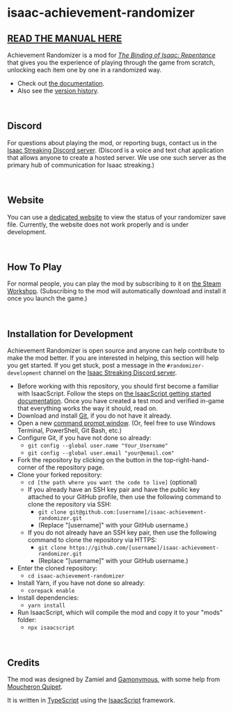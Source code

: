 # isaac-achievement-randomizer

## [READ THE MANUAL HERE](docs/about.md)

<!-- markdownlint-disable MD033 -->

Achievement Randomizer is a mod for [_The Binding of Isaac: Repentance_](https://store.steampowered.com/app/1426300/The_Binding_of_Isaac_Repentance/) that gives you the experience of playing through the game from scratch, unlocking each item one by one in a randomized way.

- Check out [the documentation](docs/about.md).
- Also see the [version history](docs/history.md).

<br>

## Discord

For questions about playing the mod, or reporting bugs, contact us in the [Isaac Streaking Discord server](https://discord.gg/GwhUeQjHTF). (Discord is a voice and text chat application that allows anyone to create a hosted server. We use one such server as the primary hub of communication for Isaac streaking.)

<br>

## Website

You can use a [dedicated website](https://zamiell.github.io/isaac-achievement-randomizer/) to view the status of your randomizer save file. Currently, the website does not work properly and is under development.

<br>

## How To Play

For normal people, you can play the mod by subscribing to it on [the Steam Workshop](https://steamcommunity.com/sharedfiles/filedetails/?id=3050399093). (Subscribing to the mod will automatically download and install it once you launch the game.)

<br>

## Installation for Development

Achievement Randomizer is open source and anyone can help contribute to make the mod better. If you are interested in helping, this section will help you get started. If you get stuck, post a message in the `#randomizer-development` channel on the [Isaac Streaking Discord server](https://discord.gg/GwhUeQjHTF).

- Before working with this repository, you should first become a familiar with IsaacScript. Follow the steps on [the IsaacScript getting started documentation](https://isaacscript.github.io/docs/getting-started). Once you have created a test mod and verified in-game that everything works the way it should, read on.
- Download and install [Git](https://git-scm.com/), if you do not have it already.
- Open a new [command prompt window](https://www.howtogeek.com/235101/10-ways-to-open-the-command-prompt-in-windows-10/). (Or, feel free to use Windows Terminal, PowerShell, Git Bash, etc.)
- Configure Git, if you have not done so already:
  - `git config --global user.name "Your_Username"`
  - `git config --global user.email "your@email.com"`
- Fork the repository by clicking on the button in the top-right-hand-corner of the repository page.
- Clone your forked repository:
  - `cd [the path where you want the code to live]` (optional)
  - If you already have an SSH key pair and have the public key attached to your GitHub profile, then use the following command to clone the repository via SSH:
    - `git clone git@github.com:[username]/isaac-achievement-randomizer.git`
    - (Replace "[username]" with your GitHub username.)
  - If you do not already have an SSH key pair, then use the following command to clone the repository via HTTPS:
    - `git clone https://github.com/[username]/isaac-achievement-randomizer.git`
    - (Replace "[username]" with your GitHub username.)
- Enter the cloned repository:
  - `cd isaac-achievement-randomizer`
- Install Yarn, if you have not done so already:
  - `corepack enable`
- Install dependencies:
  - `yarn install`
- Run IsaacScript, which will compile the mod and copy it to your "mods" folder:
  - `npx isaacscript`

<br>

## Credits

The mod was designed by Zamiel and [Gamonymous](https://github.com/Rchardon), with some help from [Moucheron Quipet](https://www.twitch.tv/moucheronquipet).

It is written in [TypeScript](https://www.typescriptlang.org/) using the [IsaacScript](https://isaacscript.github.io/) framework.

<br>
